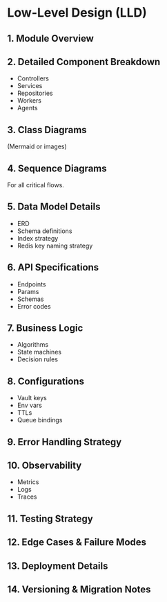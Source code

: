 # Low-Level Design (LLD)

## 1. Module Overview

## 2. Detailed Component Breakdown
- Controllers
- Services
- Repositories
- Workers
- Agents

## 3. Class Diagrams
(Mermaid or images)

## 4. Sequence Diagrams
For all critical flows.

## 5. Data Model Details
- ERD
- Schema definitions
- Index strategy
- Redis key naming strategy

## 6. API Specifications
- Endpoints
- Params
- Schemas
- Error codes

## 7. Business Logic
- Algorithms
- State machines
- Decision rules

## 8. Configurations
- Vault keys
- Env vars
- TTLs
- Queue bindings

## 9. Error Handling Strategy

## 10. Observability
- Metrics
- Logs
- Traces

## 11. Testing Strategy

## 12. Edge Cases & Failure Modes

## 13. Deployment Details

## 14. Versioning & Migration Notes
